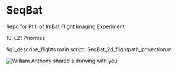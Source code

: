 # SeqBat
Repo for Pt II of ImBat Flight Imaging Experiment 

10.7.21 Priorities

fig1_describe_flights main script: SeqBat_2d_flightpath_projection.m

![William Anthony shared a drawing with you](https://user-images.githubusercontent.com/9907501/136432909-b3573264-cd56-4157-9bc9-04d6cb117a4b.png)
